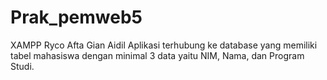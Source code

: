 # Prak_pemweb5

XAMPP
Ryco Afta Gian Aidil 
Aplikasi terhubung ke database yang memiliki tabel mahasiswa dengan minimal 3 data yaitu NIM, Nama, dan Program Studi.